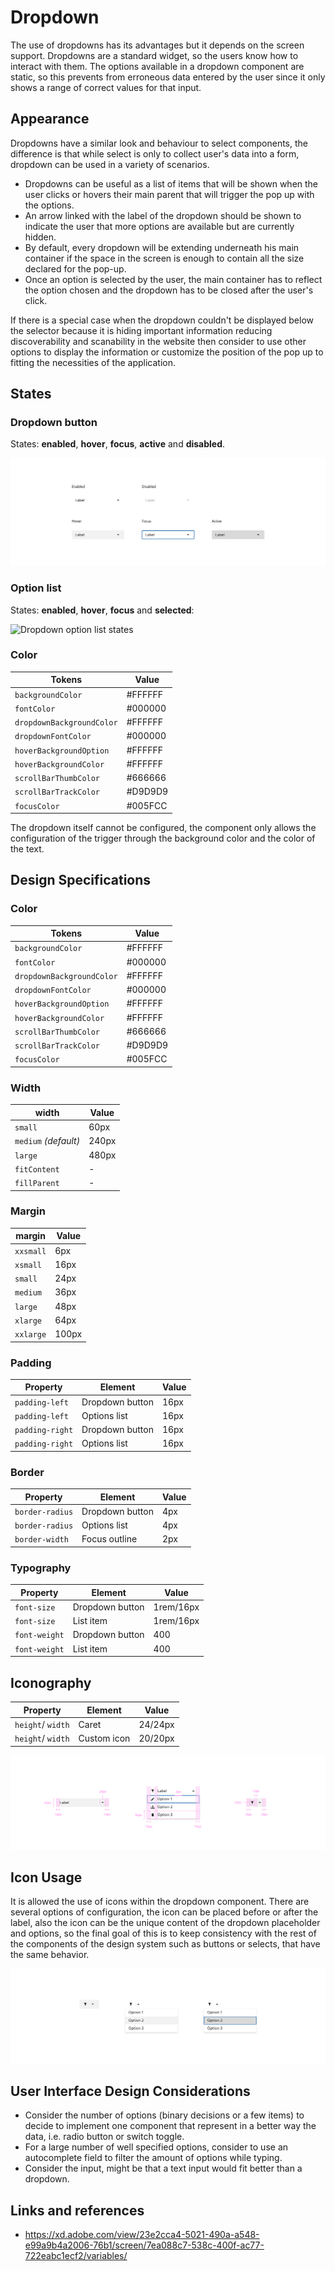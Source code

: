 # Dropdown

The use of dropdowns has its advantages but it depends on the screen support. Dropdowns are a standard widget, so the users know how to interact with them. The options available in a dropdown component are static, so this prevents from erroneous data entered by the user since it only shows a range of correct values for that input.


## Appearance

Dropdowns have a similar look and behaviour to select components, the difference is that while select is only to collect user's data into a form, dropdown can be used in a variety of scenarios.

* Dropdowns can be useful as a list of items that will be shown when the user clicks or hovers their main parent that will trigger the pop up with the options.
* An arrow linked with the label of the dropdown should be shown to indicate the user that more options are available but are currently hidden.
* By default, every dropdown will be extending underneath his main container if the space in the screen is enough to contain all the size declared for the pop-up.
* Once an option is selected by the user, the main container has to reflect the option chosen and the dropdown has to be closed after the user's click.

If there is a special case when the dropdown couldn't be displayed below the selector because it is hiding important information reducing discoverability and scanability in the website then consider to use other options to display the information or customize the position of the pop up to fitting the necessities of the application.


## States

### Dropdown button

States: **enabled**, **hover**, **focus**, **active** and **disabled**.

![Dropdown button states](images/dropdown_states.png)

### Option list

States: **enabled**, **hover**, **focus** and **selected**:

![Dropdown option list states](images/option_list_states.png)



### Color

| Tokens                    | Value       |
| -----------------------   | ----------- |
| `backgroundColor`         |     #FFFFFF |
| `fontColor`               |     #000000 |
| `dropdownBackgroundColor` |     #FFFFFF |
| `dropdownFontColor`       |     #000000 |
| `hoverBackgroundOption`   |     #FFFFFF |
| `hoverBackgroundColor`    |     #FFFFFF |
| `scrollBarThumbColor`     |     #666666 |
| `scrollBarTrackColor`     |     #D9D9D9 |
| `focusColor`              |     #005FCC |

The dropdown itself cannot be configured, the component only allows the configuration of the trigger through the background color and the color of the text.

## Design Specifications

### Color

| Tokens                    | Value       |
| -----------------------   | ----------- |
| `backgroundColor`         |     #FFFFFF |
| `fontColor`               |     #000000 |
| `dropdownBackgroundColor` |     #FFFFFF |
| `dropdownFontColor`       |     #000000 |
| `hoverBackgroundOption`   |     #FFFFFF |
| `hoverBackgroundColor`    |     #FFFFFF |
| `scrollBarThumbColor`     |     #666666 |
| `scrollBarTrackColor`     |     #D9D9D9 |
| `focusColor`              |     #005FCC |

### Width

width | Value
-- | --
`small` | 60px
`medium` _(default)_ | 240px
`large` | 480px
`fitContent` | -
`fillParent` | -

### Margin

margin | Value
-- | --
`xxsmall` | 6px
`xsmall` | 16px
`small` | 24px
`medium` | 36px
`large` | 48px
`xlarge` | 64px
`xxlarge` | 100px

### Padding

| Property        | Element         | Value     |
| --------------- | ----------      | --------- |
| `padding-left` | Dropdown button  | 16px      |
| `padding-left` | Options list     | 16px      |
| `padding-right`| Dropdown button  | 16px      |
| `padding-right`| Options list     | 16px      |


### Border

| Property        | Element         | Value     |
| --------------- | ----------      | --------- |
| `border-radius` | Dropdown button | 4px       |
| `border-radius` | Options list    | 4px       |
| `border-width`  | Focus outline   | 2px       |


### Typography

| Property        | Element         | Value     |
| --------------- | ----------      | ----------|
| `font-size`     | Dropdown button | 1rem/16px |
| `font-size`     | List item       | 1rem/16px |
| `font-weight`   | Dropdown button | 400       |
| `font-weight`   | List item       | 400       |


## Iconography


| Property          | Element         | Value     |
| ---------------   | ----------      | ----------|
| `height`/ `width` | Caret           | 24/24px   |
| `height`/ `width` | Custom icon     | 20/20px   |



![Dropdown specifications](images/dropdown_specs.png)

## Icon Usage

It is allowed the use of icons within the dropdown component. There are several options of configuration, the icon can be placed before or after the label, also the icon can be the unique content of the dropdown placeholder and options, so the final goal of this is to keep consistency with the rest of the components of the design system such as buttons or selects, that have the same behavior.

![Icon usage](images/dropdown_icon_usage.png)

## User Interface Design Considerations

- Consider the number of options (binary decisions or a few items) to decide to implement one component that represent in a better way the data, i.e. radio button or switch toggle.
- For a large number of well specified options, consider to use an autocomplete field to filter the amount of options while typing.
- Consider the input, might be that a text input would fit better than a dropdown.

## Links and references

- https://xd.adobe.com/view/23e2cca4-5021-490a-a548-e99a9b4a2006-76b1/screen/7ea088c7-538c-400f-ac77-722eabc1ecf2/variables/

